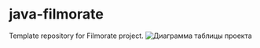 # java-filmorate
Template repository for Filmorate project.
![Диаграмма таблицы проекта](https://github.com/Vkurse/-java-filmorate/blob/main/Untitled.png)
